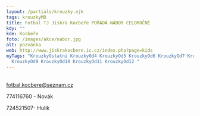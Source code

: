 ```yaml
---
layout: /partials/krouzky.njk
tags: krouzkyMD
title: Fotbal TJ Jiskra Kocbeře POŘÁDÁ NÁBOR CELOROČNĚ
kdy: ""
kde: Kocbeře
foto: /images/akce/nabor.jpg
alt: pozvánka
web: http://www.jiskrakocbere.ic.cz/index.php?page=kids
myTags: "KrouzkyOstatni KrouzkyOd4 KrouzkyOd5 KrouzkyOd6 KrouzkyOd7 KrouzkyOd8
  KrouzkyOd9 KrouzkyOd10 KrouzkyOd11 KrouzkyOd12 "
---
```

\
fotbal.kocbere@seznam.cz

7﻿74116760 - Novák

7﻿24521507- Hulík